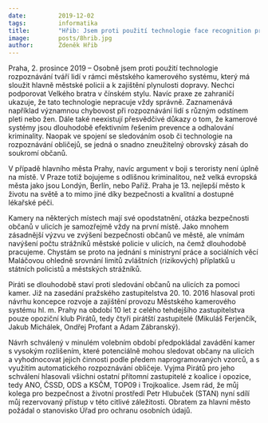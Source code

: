 ```yaml
---
date:         2019-12-02
tags:         informatika
title:        "Hřib: Jsem proti použití technologie face recognition pro městské kamery. Je pro městskou policii a k zajištění plynulosti dopravy. Ne Velkému bratrovi v čínském stylu"
image: 	      posts/8hrib.jpg
author:       Zdeněk Hřib
---
```


Praha, 2. prosince 2019 – Osobně jsem proti použití technologie rozpoznávání tváří lidí v rámci městského kamerového systému, který má sloužit hlavně městské policii a k zajištění plynulosti dopravy. Nechci podporovat Velkého bratra v čínském stylu. Navíc praxe ze zahraničí ukazuje, že tato technologie nepracuje vždy správně. Zaznamenává například významnou chybovost při rozpoznávání lidí s různým odstínem pleti nebo žen. Dále také neexistují přesvědčivé důkazy o tom, že kamerové systémy jsou dlouhodobě efektivním řešením prevence a odhalování kriminality. Naopak ve spojení se sledováním osob či technologie na rozpoznávání obličejů, se jedná o snadno zneužitelný obrovský zásah do soukromí občanů. 

V případě hlavního města Prahy, navíc argument v boji s teroristy není úplně na místě. V Praze totiž bojujeme s odlišnou kriminalitou, než velká evropská města jako jsou Londýn, Berlín, nebo Paříž. Praha je 13. nejlepší město k životu na světě a to mimo jiné díky bezpečnosti a kvalitní a dostupné lékařské péči.

Kamery na některých místech mají své opodstatnění, otázka bezpečnosti občanů v ulicích je samozřejmě vždy na první místě. Jako mnohem zásadnější výzvu ve zvýšení bezpečnosti občanů ve městě, ale vnímám navýšení počtu strážníků městské policie v ulicích, na čemž dlouhodobě pracujeme. Chystám se proto na jednání s ministryní práce a sociálních věcí Maláčovou ohledně srovnání limitů zvláštních (rizikových) příplatků u státních policistů a městských strážníků.

Piráti se dlouhodobě staví proti sledování občanů na ulicích za pomoci kamer. Již na zasedání pražského zastupitelstva 20. 10. 2016 hlasoval proti návrhu koncepce rozvoje a zajištění provozu Městského kamerového systému hl. m. Prahy na období 10 let z celého tehdejšího zastupitelstva pouze opoziční klub Pirátů, tedy čtyři pirátští zastupitelé (Mikuláš Ferjenčík, Jakub Michálek, Ondřej Profant a Adam Zábranský).  

Návrh schválený v minulém volebním období předpokládal zavádění kamer s vysokým rozlišením, které potenciálně mohou sledovat občany na ulicích a vyhodnocovat jejich činnosti podle předem naprogramovaných vzorců, a s využitím automatického rozpoznávání obličeje. Vyjma Pirátů pro jeho schválení hlasovali všichni ostatní přítomní zastupitelé z koalice i opozice, tedy ANO, ČSSD, ODS a KSČM, TOP09 i Trojkoalice. Jsem rád, že můj kolega pro bezpečnost a životní prostředí Petr Hlubuček (STAN) nyní sdílí můj rezervovaný přístup v této citlivé záležitosti. Obratem za hlavní město požádal o stanovisko Úřad pro ochranu osobních údajů. 
